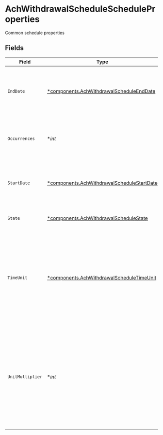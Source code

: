 # AchWithdrawalScheduleScheduleProperties

Common schedule properties


## Fields

| Field                                                                                                                                                                           | Type                                                                                                                                                                            | Required                                                                                                                                                                        | Description                                                                                                                                                                     | Example                                                                                                                                                                         |
| ------------------------------------------------------------------------------------------------------------------------------------------------------------------------------- | ------------------------------------------------------------------------------------------------------------------------------------------------------------------------------- | ------------------------------------------------------------------------------------------------------------------------------------------------------------------------------- | ------------------------------------------------------------------------------------------------------------------------------------------------------------------------------- | ------------------------------------------------------------------------------------------------------------------------------------------------------------------------------- |
| `EndDate`                                                                                                                                                                       | [*components.AchWithdrawalScheduleEndDate](../../models/components/achwithdrawalscheduleenddate.md)                                                                             | :heavy_minus_sign:                                                                                                                                                              | The schedule end date if there is a finite number of occurrences                                                                                                                | {<br/>"day": 31,<br/>"month": 12,<br/>"year": 2024<br/>}                                                                                                                        |
| `Occurrences`                                                                                                                                                                   | **int*                                                                                                                                                                          | :heavy_minus_sign:                                                                                                                                                              | The number of occurrences (empty or 0 indicates unlimited occurrences)                                                                                                          | 12                                                                                                                                                                              |
| `StartDate`                                                                                                                                                                     | [*components.AchWithdrawalScheduleStartDate](../../models/components/achwithdrawalschedulestartdate.md)                                                                         | :heavy_minus_sign:                                                                                                                                                              | The schedule start date                                                                                                                                                         | {<br/>"day": 1,<br/>"month": 1,<br/>"year": 2024<br/>}                                                                                                                          |
| `State`                                                                                                                                                                         | [*components.AchWithdrawalScheduleState](../../models/components/achwithdrawalschedulestate.md)                                                                                 | :heavy_minus_sign:                                                                                                                                                              | The state of the represented schedule                                                                                                                                           | ACTIVE                                                                                                                                                                          |
| `TimeUnit`                                                                                                                                                                      | [*components.AchWithdrawalScheduleTimeUnit](../../models/components/achwithdrawalscheduletimeunit.md)                                                                           | :heavy_minus_sign:                                                                                                                                                              | The time unit used to calculate the interval between transfers. The time period between transfers in a scheduled series is the unit of time times the multiplier                | MONTH                                                                                                                                                                           |
| `UnitMultiplier`                                                                                                                                                                | **int*                                                                                                                                                                          | :heavy_minus_sign:                                                                                                                                                              | The multiplier used to determine the length of the interval between transfers. The time period between transfers in a scheduled series is the unit of time times the multiplier | 1                                                                                                                                                                               |
